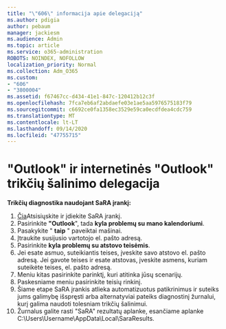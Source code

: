 ```yaml
---
title: "\"606\" informacija apie delegaciją"
ms.author: pdigia
author: pebaum
manager: jackiesm
ms.audience: Admin
ms.topic: article
ms.service: o365-administration
ROBOTS: NOINDEX, NOFOLLOW
localization_priority: Normal
ms.collection: Adm_O365
ms.custom:
- "606"
- "3800004"
ms.assetid: f67467cc-d434-41e1-847c-120412b12c3f
ms.openlocfilehash: 7fca7eb6af2abdaefe03e1ae5aa5976575183f79
ms.sourcegitcommit: c6692ce0fa1358ec3529e59ca0ecdfdea4cdc759
ms.translationtype: MT
ms.contentlocale: lt-LT
ms.lasthandoff: 09/14/2020
ms.locfileid: "47755715"
---
```

# <a name="troubleshooting-delegation-in-outlook-and-outlook-on-the-web"></a>"Outlook" ir internetinės "Outlook" trikčių šalinimo delegacija

**Trikčių diagnostika naudojant SaRA įrankį:**

1. [Čia](https://aka.ms/SaRA-SkypeForBusinessSignIn)Atsisiųskite ir įdiekite SaRA įrankį.
1. Pasirinkite **"Outlook**", tada **kyla problemų su mano kalendoriumi**.
1. Pasakykite " **taip** " paveiktai mašinai.
1. Įtraukite susijusio vartotojo el. pašto adresą.
1. Pasirinkite **kyla problemų su atstovo teisėmis**.
1. Jei esate asmuo, suteikiantis teises, įveskite savo atstovo el. pašto adresą. Jei gavote teises ir esate atstovas, įveskite asmens, kuriam suteikėte teises, el. pašto adresą.
1. Meniu kitas pasirinkite parinktį, kuri atitinka jūsų scenarijų.
1. Paskesniame meniu pasirinkite teisių rinkinį.
1. Šiame etape SaRA įrankis atlieka automatizuotus patikrinimus ir suteiks jums galimybę išspręsti arba alternatyviai pateiks diagnostinį žurnalui, kurį galima naudoti tolesniam trikčių šalinimui.
1. Žurnalus galite rasti "SaRA" rezultatų aplanke, esančiame aplanke C:\Users\Username\AppData\Local\SaraResults.

